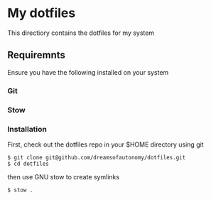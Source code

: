 # My dotfiles

This directiory contains the dotfiles for my system

## Requiremnts

Ensure you have the following installed on your system

### Git
### Stow

### Installation

First, check out the dotfiles repo in your $HOME directory using git

```
$ git clone git@github.com/dreamsofautonomy/dotfiles.git
$ cd dotfiles
```

then use GNU stow to create symlinks

```
$ stow .
```
